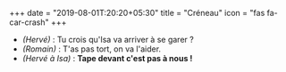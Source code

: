 +++
date = "2019-08-01T:20:20+05:30"
title = "Créneau"
icon = "fas fa-car-crash"
+++

* _(Hervé)_ : Tu crois qu'Isa va arriver à se garer ?  
* _(Romain)_ : T'as pas tort, on va l'aider.  
* _(Hervé à Isa)_ : **Tape devant c'est pas à nous !**  
